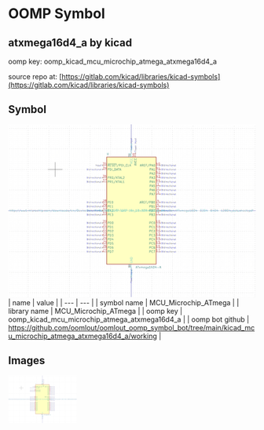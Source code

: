 # OOMP Symbol  
## atxmega16d4_a  by kicad  
  
oomp key: oomp_kicad_mcu_microchip_atmega_atxmega16d4_a  
  
source repo at: [https://gitlab.com/kicad/libraries/kicad-symbols](https://gitlab.com/kicad/libraries/kicad-symbols)  
## Symbol  
  
[![working.png](working_600.png)](working.png)  
| name | value | 
| --- | --- | 
| symbol name | MCU_Microchip_ATmega | 
| library name | MCU_Microchip_ATmega | 
| oomp key | oomp_kicad_mcu_microchip_atmega_atxmega16d4_a | 
| oomp bot github | https://github.com/oomlout/oomlout_oomp_symbol_bot/tree/main/kicad_mcu_microchip_atmega_atxmega16d4_a/working | 
## Images  
  
[![working.png](working_140.png)](working.png)  
